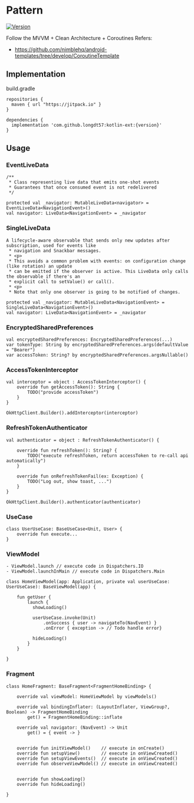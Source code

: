 # Pattern
[![Version](https://jitpack.io/v/longdt57/kotlin-ext.svg)](https://github.com/longdt57/kotlin-ext/releases)

Follow the MVVM + Clean Architecture + Coroutines
Refers:
- https://github.com/nimblehq/android-templates/tree/develop/CoroutineTemplate

## Implementation
build.gradle
```
repositories {
  maven { url "https://jitpack.io" }
}

dependencies {
  implementation 'com.github.longdt57:kotlin-ext:{version}'
}
```

## Usage

### EventLiveData

```
/**
 * Class representing live data that emits one-shot events
 * Guarantees that once consumed event is not redelivered
 */
 
protected val _navigator: MutableLiveData<navigator> = EventLiveData<NavigationEvent>()
val navigator: LiveData<NavigationEvent> = _navigator
```

### SingleLiveData

```
A lifecycle-aware observable that sends only new updates after subscription, used for events like
 * navigation and Snackbar messages.
 * <p>
 * This avoids a common problem with events: on configuration change (like rotation) an update
 * can be emitted if the observer is active. This LiveData only calls the observable if there's an
 * explicit call to setValue() or call().
 * <p>
 * Note that only one observer is going to be notified of changes.
 
protected val _navigator: MutableLiveData<NavigationEvent> = SingleLiveData<NavigationEvent>()
val navigator: LiveData<NavigationEvent> = _navigator
```

### EncryptedSharedPreferences

```
val encryptedSharedPreferences: EncryptedSharedPreferences(...)
var tokenType: String by encryptedSharedPreferences.args(defaultValue = "Bearer")
var accessToken: String? by encryptedSharedPreferences.argsNullable()

```

### AccessTokenInterceptor

```
val interceptor = object : AccessTokenInterceptor() {
    override fun getAccessToken(): String {
        TODO("provide accessToken") 
    }
}

OkHttpClient.Builder().addInterceptor(interceptor)
```

### RefreshTokenAuthenticator

```
val authenticator = object : RefreshTokenAuthenticator() {

    override fun refreshToken(): String? {
        TODO("execute refreshToken, return accessToken to re-call api automatically")
    }

    override fun onRefreshTokenFail(ex: Exception) {
        TODO("Log out, show toast, ...")
    }
}

OkHttpClient.Builder().authenticator(authenticator)
```

### UseCase
```
class UserUseCase: BaseUseCase<Unit, User> {
    override fun execute...
}
```

### ViewModel
```
- ViewModel.launch // execute code in Dispatchers.IO
- ViewModel.launchInMain // execute code in Dispatchers.Main

class HomeViewModel(app: Application, private val userUseCase: UserUseCase): BaseViewModel(app) {
    
    fun getUser {
        launch {
          showLoading()
          
          userUseCase.invoke(Unit)
              .onSuccess { user -> navigateTo(NavEvent) }
              .onError { exception -> // Todo handle error}
              
          hideLoading()
        }
    }

}
```

### Fragment
```
class HomeFragment: BaseFragment<FragmentHomeBinding> {

    override val viewModel: HomeViewModel by viewModels()
    
    override val bindingInflater: (LayoutInflater, ViewGroup?, Boolean) -> FragmentHomeBinding
        get() = FragmentHomeBinding::inflate
    
    override val navigator: (NavEvent) -> Unit
        get() = { event -> }
      
      
    override fun initViewModel()    // execute in onCreate()
    override fun setupView()        // execute in onViewCreated()
    override fun setupViewEvents()  // execute in onViewCreated()
    override fun observeViewModel() // execute in onViewCreated()
    
    
    override fun showLoading()
    override fun hideLoading()
    
}
```
